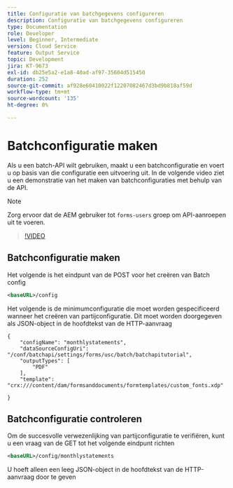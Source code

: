 ```yaml
---
title: Configuratie van batchgegevens configureren
description: Configuratie van batchgegevens configureren
type: Documentation
role: Developer
level: Beginner, Intermediate
version: Cloud Service
feature: Output Service
topic: Development
jira: KT-9673
exl-id: db25e5a2-e1a8-40ad-af97-35604d515450
duration: 252
source-git-commit: af928e60410022f12207082467d3bd9b818af59d
workflow-type: tm+mt
source-wordcount: '135'
ht-degree: 0%

---
```


# Batchconfiguratie maken

Als u een batch-API wilt gebruiken, maakt u een batchconfiguratie en voert u op basis van die configuratie een uitvoering uit. In de volgende video ziet u een demonstratie van het maken van batchconfiguraties met behulp van de API.

>[!NOTE]
>Zorg ervoor dat de AEM gebruiker tot ```forms-users``` groep om API-aanroepen uit te voeren.


>[!VIDEO](https://video.tv.adobe.com/v/340241?quality=12&learn=on)

## Batchconfiguratie maken

Het volgende is het eindpunt van de POST voor het creëren van Batch config

```xml
<baseURL>/config
```

Het volgende is de minimumconfiguratie die moet worden gespecificeerd wanneer het creëren van partijconfiguratie. Dit moet worden doorgegeven als JSON-object in de hoofdtekst van de HTTP-aanvraag

```
{
	"configName": "monthlystatements",
	"dataSourceConfigUri": "/conf/batchapi/settings/forms/usc/batch/batchapitutorial",
	"outputTypes": [
		"PDF"
	],
	"template": "crx:///content/dam/formsanddocuments/formtemplates/custom_fonts.xdp"

}
```

## Batchconfiguratie controleren

Om de succesvolle verwezenlijking van partijconfiguratie te verifiëren, kunt u een vraag van de GET tot het volgende eindpunt richten


```xml
<baseURL>/config/monthlystatements
```

U hoeft alleen een leeg JSON-object in de hoofdtekst van de HTTP-aanvraag door te geven
